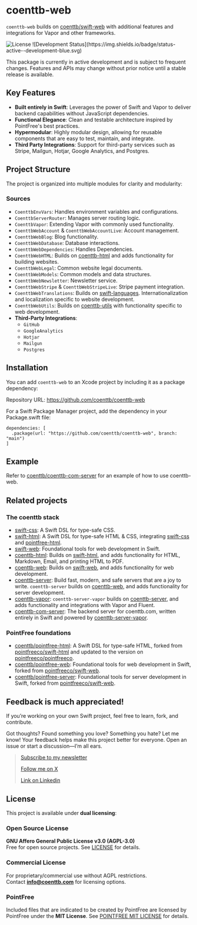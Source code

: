 # coenttb-web

`coenttb-web` builds on [coenttb/swift-web](https://www.github.com/coenttb/swift-web) with additional features and integrations for Vapor and other frameworks.

<img src="https://img.shields.io/badge/License-AGPL--3.0%20|%20Commercial-blue.svg" alt="License">
![Development Status](https://img.shields.io/badge/status-active--development-blue.svg)

This package is currently in active development and is subject to frequent changes. Features and APIs may change without prior notice until a stable release is available.

## Key Features
- **Built entirely in Swift**: Leverages the power of Swift and Vapor to deliver backend capabilities without JavaScript dependencies.
- **Functional Elegance**: Clean and testable architecture inspired by PointFree's best practices.
- **Hypermodular**: Highly modular design, allowing for reusable components that are easy to test, maintain, and integrate.
- **Third Party Integrations**: Support for third-party services such as Stripe, Mailgun, Hotjar, Google Analytics, and Postgres.

## Project Structure

The project is organized into multiple modules for clarity and modularity:

### Sources
- `CoenttbEnvVars`: Handles environment variables and configurations.
- `CoenttbServerRouter`: Manages server routing logic.
- `CoenttbVapor`: Extending Vapor with commonly used functionality.
- `CoenttbWebAccount` & `CoenttbWebAccountLive`: Account management.
- `CoenttbWebBlog`: Blog functionality.
- `CoenttbWebDatabase`: Database interactions.
- `CoenttbWebDependencies`: Handles Dependencies.
- `CoenttbWebHTML`: Builds on [coenttb-html](https://www.github.com/coenttb/coenttb-html) and adds functionality for building websites.
- `CoenttbWebLegal`: Common website legal documents.
- `CoenttbWebModels`: Common models and data structures.
- `CoenttbWebNewsletter`: Newsletter service.
- `CoenttbWebStripe` & `CoenttbWebStripeLive`: Stripe payment integration.
- `CoenttbWebTranslations`: Builds on [swift-languages](https://www.github.com/coenttb/swift-languages). Internationalization and localization specific to website development.
- `CoenttbWebUtils`: Builds on [coenttb-utils](https://www.github.com/coenttb/coenttb-utils) with functionality specific to web development.
- **Third-Party Integrations**:
  - `GitHub`
  - `GoogleAnalytics`
  - `Hotjar`
  - `Mailgun`
  - `Postgres`

## Installation

You can add `coenttb-web` to an Xcode project by including it as a package dependency:

Repository URL: https://github.com/coenttb/coenttb-web

For a Swift Package Manager project, add the dependency in your Package.swift file:
```
dependencies: [
  .package(url: "https://github.com/coenttb/coenttb-web", branch: "main")
]
```

## Example

Refer to [coenttb/coenttb-com-server](https://www.github.com/coenttb/coenttb-com-server) for an example of how to use coenttb-web.

## Related projects

### The coenttb stack

* [swift-css](https://www.github.com/coenttb/swift-css): A Swift DSL for type-safe CSS.
* [swift-html](https://www.github.com/coenttb/swift-html): A Swift DSL for type-safe HTML & CSS, integrating [swift-css](https://www.github.com/coenttb/swift-css) and [pointfree-html](https://www.github.com/coenttb/pointfree-html).
* [swift-web](https://www.github.com/coenttb/swift-web): Foundational tools for web development in Swift.
* [coenttb-html](https://www.github.com/coenttb/coenttb-html): Builds on [swift-html](https://www.github.com/coenttb/swift-html), and adds functionality for HTML, Markdown, Email, and printing HTML to PDF.
* [coenttb-web](https://www.github.com/coenttb/coenttb-web): Builds on [swift-web](https://www.github.com/coenttb/swift-web), and adds functionality for web development.
* [coenttb-server](https://www.github.com/coenttb/coenttb-server): Build fast, modern, and safe servers that are a joy to write. `coenttb-server` builds on [coenttb-web](https://www.github.com/coenttb/coenttb-web), and adds functionality for server development.
* [coenttb-vapor](https://www.github.com/coenttb/coenttb-server-vapor): `coenttb-server-vapor` builds on [coenttb-server](https://www.github.com/coenttb/coenttb-server), and adds functionality and integrations with Vapor and Fluent.
* [coenttb-com-server](https://www.github.com/coenttb/coenttb-com-server): The backend server for coenttb.com, written entirely in Swift and powered by [coenttb-server-vapor](https://www.github.com/coenttb-server-vapor).

### PointFree foundations
* [coenttb/pointfree-html](https://www.github.com/coenttb/pointfree-html): A Swift DSL for type-safe HTML, forked from [pointfreeco/swift-html](https://www.github.com/pointfreeco/swift-html) and updated to the version on [pointfreeco/pointfreeco](https://github.com/pointfreeco/pointfreeco).
* [coenttb/pointfree-web](https://www.github.com/coenttb/pointfree-html): Foundational tools for web development in Swift, forked from  [pointfreeco/swift-web](https://www.github.com/pointfreeco/swift-web).
* [coenttb/pointfree-server](https://www.github.com/coenttb/pointfree-html): Foundational tools for server development in Swift, forked from  [pointfreeco/swift-web](https://www.github.com/pointfreeco/swift-web).

## Feedback is much appreciated!

If you’re working on your own Swift project, feel free to learn, fork, and contribute.

Got thoughts? Found something you love? Something you hate? Let me know! Your feedback helps make this project better for everyone. Open an issue or start a discussion—I’m all ears.

> [Subscribe to my newsletter](http://coenttb.com/en/newsletter/subscribe)
>
> [Follow me on X](http://x.com/coenttb)
> 
> [Link on Linkedin](https://www.linkedin.com/in/tenthijeboonkkamp)

## License

This project is available under **dual licensing**:

### Open Source License
**GNU Affero General Public License v3.0 (AGPL-3.0)**  
Free for open source projects. See [LICENSE](LICENSE.md) for details.

### Commercial License
For proprietary/commercial use without AGPL restrictions.  
Contact **info@coenttb.com** for licensing options.

### PointFree

Included files that are indicated to be created by PointFree are licensed by PointFree under the **MIT License**.
See [POINTFREE MIT LICENSE](LICENCE) for details.
